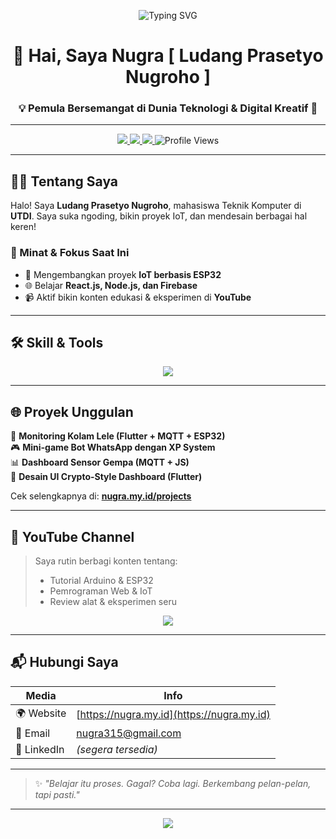 <!-- Banner Animasi -->
<p align="center">
  <img src="https://readme-typing-svg.demolab.com?font=Fira+Code&duration=3000&pause=1000&color=FFA500&center=true&vCenter=true&width=435&lines=Halo%2C+Saya+Nugra21!;Programmer+%7C+IoT+Enthusiast+%7C+Tech+Creator" alt="Typing SVG" />
</p>    
  
<h1 align="center">👋 Hai, Saya Nugra [ Ludang Prasetyo Nugroho ]</h1>
<h3 align="center">💡 Pemula Bersemangat di Dunia Teknologi & Digital Kreatif 🚀</h3>
 
--- 

<p align="center">
  <a href="https://nugra.my.id" target="_blank">
    <img src="https://img.shields.io/badge/Website-nugra.my.id-orange?style=for-the-badge&logo=firefox" />
  </a>
  <a href="mailto:nugra315@gmail.com">
    <img src="https://img.shields.io/badge/Email-Kontak%20Saya-red?style=for-the-badge&logo=gmail" />
  </a>
  <a href="https://www.youtube.com/@nugra21" target="_blank">
    <img src="https://img.shields.io/youtube/channel/subscribers/UCnugra21fakeid?style=for-the-badge&label=YouTube&logo=youtube&color=red" />
  </a>
  <img src="https://komarev.com/ghpvc/?username=nugra21&label=Profile%20views&color=0e75b6&style=for-the-badge" alt="Profile Views"/>
</p>

---

## 👨‍💻 Tentang Saya

Halo! Saya **Ludang Prasetyo Nugroho**, mahasiswa Teknik Komputer di **UTDI**. Saya suka ngoding, bikin proyek IoT, dan mendesain berbagai hal keren!

### 🎯 Minat & Fokus Saat Ini
- 🔧 Mengembangkan proyek **IoT berbasis ESP32**
- 🌐 Belajar **React.js, Node.js, dan Firebase**
- 📹 Aktif bikin konten edukasi & eksperimen di **YouTube**

---

## 🛠️ Skill & Tools

<p align="center">
  <img src="https://skillicons.dev/icons?i=arduino,cpp,python,java,javascript,html,css,php,nodejs,react,dart,flutter,mysql,firebase,git,docker,figma,illustrator,latex,unity&perline=9" />
</p>

---

## 🌐 Proyek Unggulan

📡 **Monitoring Kolam Lele (Flutter + MQTT + ESP32)**  
🎮 **Mini-game Bot WhatsApp dengan XP System**  
📊 **Dashboard Sensor Gempa (MQTT + JS)**  
🎨 **Desain UI Crypto-Style Dashboard (Flutter)**

Cek selengkapnya di: [**nugra.my.id/projects**](https://nugra.my.id/projects)

---

## 🎥 YouTube Channel

> Saya rutin berbagi konten tentang:
> - Tutorial Arduino & ESP32  
> - Pemrograman Web & IoT  
> - Review alat & eksperimen seru  

<p align="center">
  <a href="https://www.youtube.com/@nugra21" target="_blank">
    <img src="https://img.shields.io/badge/Subscribe--nugra21-red?style=for-the-badge&logo=youtube" />
  </a>
</p>

---

## 📬 Hubungi Saya

| Media      | Info                              |
|------------|-----------------------------------|
| 🌍 Website | [https://nugra.my.id](https://nugra.my.id) |
| 📧 Email   | [nugra315@gmail.com](mailto:nugra315@gmail.com) |
| 🔗 LinkedIn| *(segera tersedia)*              |

---

> ✨ *"Belajar itu proses. Gagal? Coba lagi. Berkembang pelan-pelan, tapi pasti."*

---

<p align="center">
  <img src="https://readme-typing-svg.demolab.com/?font=Fira+Code&size=20&pause=1000&color=FFA500&center=true&vCenter=true&width=500&lines=Selamat+Datang+di+Profil+Saya!;Saya+Suka+Ngoding+dan+Eksperimen+IoT;Mari+Berbagi+Ilmu+dan+Proyek!" />
</p>
